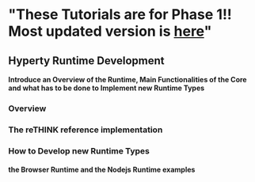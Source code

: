  "These Tutorials are for Phase 1!! Most updated version is [here](https://github.com/reTHINK-project/specs/tree/master/tutorials)" 
=============== 
Hyperty Runtime Development
---------------------------

**Introduce an Overview of the Runtime, Main Functionalities of the Core and what has to be done to Implement new Runtime Types**

### Overview

### The reTHINK reference implementation

### How to Develop new Runtime Types

#### the Browser Runtime and the Nodejs Runtime examples
